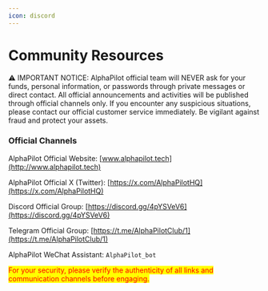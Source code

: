 ```yaml
---
icon: discord
---
```


# Community Resources

⚠️ IMPORTANT NOTICE: AlphaPilot official team will NEVER ask for your funds, personal information, or passwords through private messages or direct contact. All official announcements and activities will be published through official channels only. If you encounter any suspicious situations, please contact our official customer service immediately. Be vigilant against fraud and protect your assets.



### Official Channels

AlphaPilot Official Website: [www.alphapilot.tech](http://www.alphapilot.tech)

AlphaPilot Official X (Twitter): [https://x.com/AlphaPilotHQ](https://x.com/AlphaPilotHQ)

Discord Official Group: [https://discord.gg/4pYSVeV6](https://discord.gg/4pYSVeV6)

Telegram Official Group: [https://t.me/AlphaPilotClub/1](https://t.me/AlphaPilotClub/1)

AlphaPilot WeChat Assistant: `AlphaPilot_bot`



<mark style="color:red;">For your security, please verify the authenticity of all links and communication channels before engaging.</mark>
